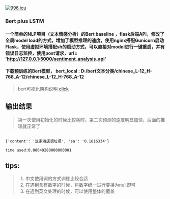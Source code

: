 

[![996.icu](https://img.shields.io/badge/link-996.icu-red.svg)](https://996.icu)


### Bert plus LSTM
#### 一个简单的NLP项目（文本情感分析）的Bert baseline ，flask后端API，修改了全局model load的方式，增加了模型推理的速度，使用nginx搭配Gunicorn启动Flask，使用虚拟环境搭配sh的启动方式，可以直接对model进行一键重启，并有错误日志监控，使用post请求，url= 'http://127.0.0.1:5000/sentiment_analysis_api'



#### 下载预训练的Bert模型， bert_local :  D:/bert文本分类/chinese_L-12_H-768_A-12/chinese_L-12_H-768_A-12

> bert可视化架构说明  [click](http://jalammar.github.io/illustrated-transformer/)
 
## 输出结果
> 第一次使用初始化的时候比较耗时，第二次预测的速度明显加快，后面的推理就正常了

```

{'content': '这家酒店很垃圾', 'sa': '0.1816334'}

time used:0.08649280000000001

```

## tips:
> 1. 中文使用词的方式训练比较合适
> 2. 在遇到含有数字的时候，将数字统一进行变换为null即可
> 3. 在遇到英文处理的时候，可以使用整体的覆盖
